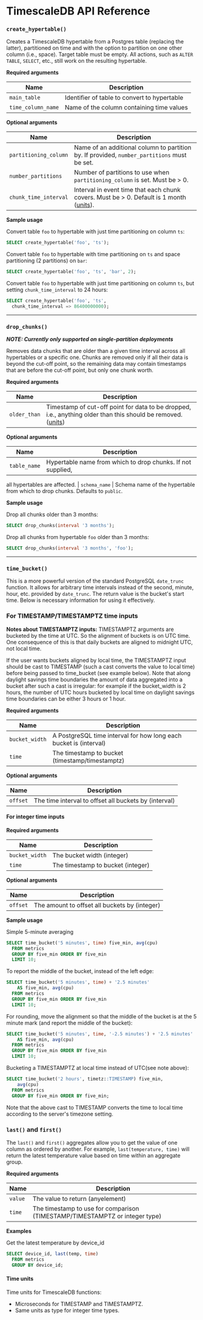 # TimescaleDB API Reference

### `create_hypertable()`

Creates a TimescaleDB hypertable from a Postgres table (replacing the
latter), partitioned on time and with the option to partition 
on one other column (i.e., space). Target table must be empty. 
All actions, such as `ALTER TABLE`, `SELECT`, etc., 
still work on the resulting hypertable.

**Required arguments**

|Name|Description|
|---|---|
| `main_table` | Identifier of table to convert to hypertable|
| `time_column_name` | Name of the column containing time values|

**Optional arguments**

|Name|Description|
|---|---|
| `partitioning_column` | Name of an additional column to partition by. If provided, `number_partitions` must be set.
| `number_partitions` | Number of partitions to use when `partitioning_column` is set. Must be > 0.
| `chunk_time_interval` | Interval in event time that each chunk covers. Must be > 0. Default is 1 month ([units][]).
**Sample usage**

Convert table `foo` to hypertable with just time partitioning on column `ts`:
```sql
SELECT create_hypertable('foo', 'ts');
```

Convert table `foo` to hypertable with time partitioning on `ts` and
space partitioning (2 partitions) on `bar`:
```sql
SELECT create_hypertable('foo', 'ts', 'bar', 2);
```

Convert table `foo` to hypertable with just time partitioning on column `ts`,
but setting `chunk_time_interval` to 24 hours:
```sql
SELECT create_hypertable('foo', 'ts', 
  chunk_time_interval => 86400000000);
```
---

### `drop_chunks()` <a id="drop_chunks"></a>
_**NOTE: Currently only supported on single-partition deployments**_

Removes data chunks that are older than a given time interval across all
hypertables or a specific one. Chunks are removed only if all their data is
beyond the cut-off point, so the remaining data may contain timestamps that
are before the cut-off point, but only one chunk worth.



**Required arguments**

|Name|Description|
|---|---|
| `older_than` | Timestamp of cut-off point for data to be dropped, i.e., anything older than this should be removed. ([units][])|

**Optional arguments**

|Name|Description|
|---|---|
| `table_name` | Hypertable name from which to drop chunks. If not supplied,
all hypertables are affected.
| `schema_name` | Schema name of the hypertable from which to drop chunks. Defaults to `public`.

**Sample usage**

Drop all chunks older than 3 months:
```sql
SELECT drop_chunks(interval '3 months');
```

Drop all chunks from hypertable `foo` older than 3 months:
```sql
SELECT drop_chunks(interval '3 months', 'foo');
```

---

### `time_bucket()` <a id="time_bucket"></a>

This is a more powerful version of the standard PostgreSQL `date_trunc` function.
It allows for arbitrary time intervals instead of the second, minute, hour, etc.
provided by `date_trunc`. The return value is the bucket's start time. 
Below is necessary information for using it effectively.

### For TIMESTAMP/TIMESTAMPTZ time inputs

**Notes about TIMESTAMPTZ inputs:** TIMESTAMPTZ arguments are 
bucketed by the time at UTC. So the alignment of buckets is 
on UTC time. One consequence of this is that daily buckets are
aligned to midnight UTC, not local time.

If the user wants buckets aligned by local time, the TIMESTAMPTZ input should be
cast to TIMESTAMP (such a cast converts the value to local time) before being
passed to time_bucket (see example below).  Note that along daylight savings
time boundaries the amount of data aggregated into a bucket after such a cast is
irregular: for example if the bucket_width is 2 hours, the number of UTC hours
bucketed by local time on daylight savings time boundaries can be either 3 hours
or 1 hour.

**Required arguments**

|Name|Description|
|---|---|
| `bucket_width` | A PostgreSQL time interval for how long each bucket is (interval) |
| `time` | The timestamp to bucket (timestamp/timestamptz)|

**Optional arguments**

|Name|Description|
|---|---|
| `offset` | The time interval to offset all buckets by (interval) |

#### For integer time inputs

**Required arguments**

|Name|Description|
|---|---|
| `bucket_width` | The bucket width (integer) |
| `time` | The timestamp to bucket (integer) |

**Optional arguments**

|Name|Description|
|---|---|
| `offset` | The amount to offset all buckets by (integer) |


**Sample usage**

Simple 5-minute averaging

```sql
SELECT time_bucket('5 minutes', time) five_min, avg(cpu)
  FROM metrics
  GROUP BY five_min ORDER BY five_min
  LIMIT 10;
```

To report the middle of the bucket, instead of the left edge:
```sql
SELECT time_bucket('5 minutes', time) + '2.5 minutes' 
    AS five_min, avg(cpu)
  FROM metrics
  GROUP BY five_min ORDER BY five_min
  LIMIT 10;
```

For rounding, move the alignment so that the middle of the bucket is at the
5 minute mark (and report the middle of the bucket):
```sql
SELECT time_bucket('5 minutes', time, '-2.5 minutes') + '2.5 minutes' 
    AS five_min, avg(cpu)
  FROM metrics
  GROUP BY five_min ORDER BY five_min
  LIMIT 10;
```

Bucketing a TIMESTAMPTZ at local time instead of UTC(see note above):
```sql
SELECT time_bucket('2 hours', timetz::TIMESTAMP) five_min,
    avg(cpu)
  FROM metrics
  GROUP BY five_min ORDER BY five_min;
```
Note that the above cast to TIMESTAMP converts the time to local time according
to the server's timezone setting.

### `last()` and `first()` <a id="first-last"></a>

The `last()` and `first()` aggregates allow you to get the value of one column
as ordered by another. For example, `last(temperature, time)` will return the
latest temperature value based on time within an aggregate group.

**Required arguments**

|Name|Description|
|---|---|
| `value` | The value to return (anyelement) |
| `time` | The timestamp to use for comparison (TIMESTAMP/TIMESTAMPTZ or integer type)  |

**Examples**

Get the latest temperature by device_id
```sql
SELECT device_id, last(temp, time)
  FROM metrics
  GROUP BY device_id;
```

#### Time units <a id="time-units"></a>
Time units for TimescaleDB functions:
- Microseconds for TIMESTAMP and TIMESTAMPTZ.
- Same units as type for integer time types.

[units]: #time-units
